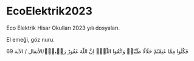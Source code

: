 # EcoElektrik2023
Eco Elektrik Hisar Okulları 2023 yılı dosyaları.

El emeği, göz nuru.

فَكُلُوا مِمَّا غَنِمْتُمْ حَلَالًا طَيِّبًاۘ وَاتَّقُوا اللّٰهَۜ اِنَّ اللّٰهَ غَفُورٌ رَح۪يمٌ۟/الأنفال   /   الآية 69
